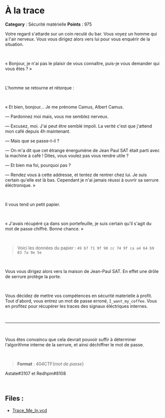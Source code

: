 # À la trace

**Category** : Sécurité matérielle
**Points** : 975

Votre regard s'attarde sur un coin reculé du bar. Vous voyez un homme qui a l'air nerveux. Vous vous dirigez alors vers lui pour vous enquérir de la situation. <p class="space">&nbsp;</p>

« Bonjour, je n'ai pas le plaisir de vous connaître, puis-je vous demander qui vous êtes ? » <p class="space">&nbsp;</p>
L'homme se retourne et rétorque : <p class="space">&nbsp;</p>
«
Et bien, bonjour... Je me prénome Camus, Albert Camus.

 — Pardonnez moi mais, vous me semblez nerveux.
 
 — Excusez, moi. J'ai peut être semblé impoli. La verité c'est que j'attend mon café depuis 4h maintenant.
 
 — Mais que se passe-t-il ?
 
 — On m'a dit que cet étrange énergumène de Jean Paul SAT était parti avec la machine à café ! Dites, vous voulez pas vous rendre utile ?
 
 — Et bien ma foi, pourquoi pas ?
 
 — Rendez vous à cette addresse, et tentez de rentrer chez lui. Je suis certain qu'elle est là bas. Cependant je n'ai jamais réussi à ouvrir sa serrure éléctronique. » <p class="space">&nbsp;</p>
Il vous tend un petit papier. <p class="space">&nbsp;</p>
« J'avais récupéré ça dans son portefeuille, je suis certain qu'il s'agit du mot de passe chiffré. Bonne chance. » <p class="space">&nbsp;</p>

> Voici les données du papier : `49 b7 71 9f 90 cc 74 9f ca a4 64 b9 83 7a 9e 5e` 
<p class="space">&nbsp;</p>

Vous vous dirigez alors vers la maison de Jean-Paul SAT. En effet une drôle de serrure protège la porte. <p class="space">&nbsp;</p>
Vous décidez de mettre vos compétences en sécurité materielle à profit.
Tout d'abord, vous entrez un mot de passe erroné, `I_want_my_coffee`. Vous en profitez pour récupérer les traces des signaux éléctriques internes. 

<p class="space">&nbsp;</p>

***

<p class="space">&nbsp;</p>

Vous êtes convaincu que cela devrait pouvoir suffir à déterminer l'algorithme interne de la serrure, et ainsi déchiffrer le mot de passe.

<p class="space">&nbsp;</p>

> **Format** : 404CTF{*mot de passe*}

<div class="author">Astate#3107 et Redhpm#8108</div>

<p class="space">&nbsp;</p>


## Files : 
 - [Trace_Me_In.vcd](./Trace_Me_In.vcd)


